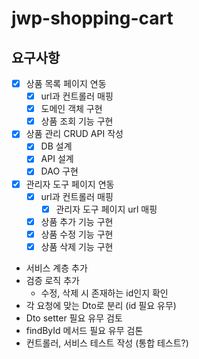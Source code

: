# jwp-shopping-cart

## 요구사항

- [x] 상품 목록 페이지 연동
    - [x] url과 컨트롤러 매핑
    - [x] 도메인 객체 구현
    - [x] 상품 조회 기능 구현

- [x] 상품 관리 CRUD API 작성
    - [x] DB 설계
    - [x] API 설계
    - [x] DAO 구현

- [x] 관리자 도구 페이지 연동
    - [x] url과 컨트롤러 매핑
        - [x] 관리자 도구 페이지 url 매핑
    - [x] 상품 추가 기능 구현
    - [x] 상품 수정 기능 구현
    - [x] 상품 삭제 기능 구현

- 서비스 계층 추가
- 검증 로직 추가
    - 수정, 삭제 시 존재하는 id인지 확인
- 각 요청에 맞는 Dto로 분리 (id 필요 유무)
- Dto setter 필요 유무 검토
- findById 메서드 필요 유무 검톤
- 컨트롤러, 서비스 테스트 작성 (통합 테스트?)
